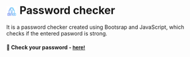 # <span><img src="./pass.png" alt=password style="height: 1em; vertical-align: middle;"></span> Password checker

It is a password checker created using Bootsrap and JavaScript, which checks if the entered pasword is strong. 

<h4>🔹 Check your password - <a href="https://simonakom.github.io/check-password-strength/index.html" style="font-size:small;">here!</a><h4>

